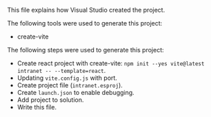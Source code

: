 This file explains how Visual Studio created the project.

The following tools were used to generate this project:
- create-vite

The following steps were used to generate this project:
- Create react project with create-vite: `npm init --yes vite@latest intranet -- --template=react`.
- Updating `vite.config.js` with port.
- Create project file (`intranet.esproj`).
- Create `launch.json` to enable debugging.
- Add project to solution.
- Write this file.
